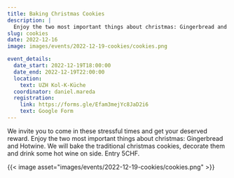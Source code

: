 ```yaml
---
title: Baking Christmas Cookies
description: |
  Enjoy the two most important things about christmas: Gingerbread and Hotwine. 
slug: cookies
date: 2022-12-16
image: images/events/2022-12-19-cookies/cookies.png

event_details:
  date_start: 2022-12-19T18:00:00
  date_end: 2022-12-19T22:00:00
  location:
    text: UZH Kol-K-Küche
  coordinator: daniel.mareda
  registration:
    link: https://forms.gle/Efam3mejYc8JaD2i6
    text: Google Form
---
```

We invite you to come in these stressful times and get your deserved reward. Enjoy the two most important things about christmas: Gingerbread and Hotwine. We will bake the traditional christmas cookies, decorate them and drink some hot wine on side. Entry 5CHF.

{{< image asset="images/events/2022-12-19-cookies/cookies.png" >}}